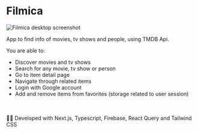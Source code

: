 # Filmica

![Filmica desktop screenshot](https://alejojanin.vercel.app/images/projects/filmica-desktop.webp)

App to find info of movies, tv shows and people, using TMDB Api.

You are able to:
- Discover movies and tv shows
- Search for any movie, tv show or person
- Go to item detail page
- Navigate through related items
- Login with Google account
- Add and remove items from favorites (storage related to user session)


<br>
<br>
👨‍💻 Developed with Next.js, Typescript, Firebase, React Query and Tailwind CSS
